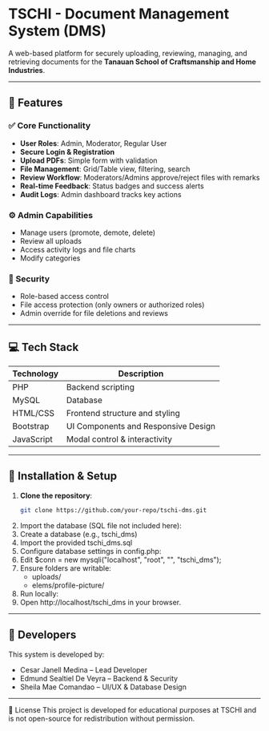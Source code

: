 # TSCHI - Document Management System (DMS)

A web-based platform for securely uploading, reviewing, managing, and retrieving documents for the **Tanauan School of Craftsmanship and Home Industries**.

---

## 📌 Features

### ✅ Core Functionality
- **User Roles**: Admin, Moderator, Regular User
- **Secure Login & Registration**
- **Upload PDFs**: Simple form with validation
- **File Management**: Grid/Table view, filtering, search
- **Review Workflow**: Moderators/Admins approve/reject files with remarks
- **Real-time Feedback**: Status badges and success alerts
- **Audit Logs**: Admin dashboard tracks key actions

### ⚙️ Admin Capabilities
- Manage users (promote, demote, delete)
- Review all uploads
- Access activity logs and file charts
- Modify categories

### 🔐 Security
- Role-based access control
- File access protection (only owners or authorized roles)
- Admin override for file deletions and reviews

----------------------

## 💻 Tech Stack

| Technology | Description                         |
|------------|-------------------------------------|
| PHP        | Backend scripting                   |
| MySQL      | Database                            |
| HTML/CSS   | Frontend structure and styling      |
| Bootstrap  | UI Components and Responsive Design |
| JavaScript | Modal control & interactivity       |

----------------------

## 🚀 Installation & Setup

1. **Clone the repository**:
   ```bash
   git clone https://github.com/your-repo/tschi-dms.git
2. Import the database (SQL file not included here):
3. Create a database (e.g., tschi_dms)
4. Import the provided tschi_dms.sql
5. Configure database settings in config.php:
6. Edit $conn = new mysqli("localhost", "root", "", "tschi_dms");
7. Ensure folders are writable:
   - uploads/
   - elems/profile-picture/
8. Run locally:
9. Open http://localhost/tschi_dms in your browser.
----------------------
## 👤 Developers

This system is developed by:
- Cesar Janell Medina – Lead Developer
- Edmund Sealtiel De Veyra – Backend & Security
- Sheila Mae Comandao – UI/UX & Database Design
----------------------
📄 License
This project is developed for educational purposes at TSCHI and is not open-source for redistribution without permission.

